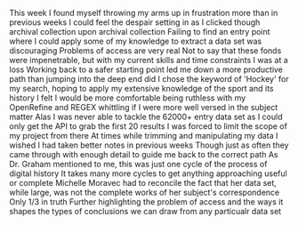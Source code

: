 This week I found myself throwing my arms up in frustration more than in previous weeks
I could feel the despair setting in as I clicked though archival collection upon archival collection
Failing to find an entry point where I could apply some of my knowledge to extract a data set was discouraging
Problems of access are very real
  Not to say that these fonds were impenetrable, but with my current skills and time constraints I was at a loss
Working back to a safer starting point led me down a more productive path than jumping into the deep end did
I chose the keyword of 'Hockey' for my search, hoping to apply my extensive knowledge of the sport and its history
  I felt I would be more comfortable being ruthless with my OpenRefine and REGEX whittling if I were more well versed in the subject matter
  Alas I was never able to tackle the 62000+ entry data set as I could only get the API to grab the first 20 results
  I was forced to limit the scope of my project from there
At times while trimming and manipulating my data I wished I had taken better notes in previous weeks
  Though just as often they came through with enough detail to guide me back to the correct path
As Dr. Graham mentioned to me, this was just one cycle of the process of digital history
  It takes many more cycles to get anything approaching useful or complete
Michelle Moravec had to reconcile the fact that her data set, while large, was not the complete works of her subject's correspondence
  Only 1/3 in truth
  Further highlighting the problem of access and the ways it shapes the types of conclusions we can draw from any particualr data set
